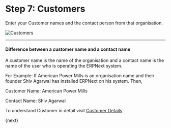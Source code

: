 # Step 7: Customers

Enter your Customer names and the contact person from that organisation.


<img alt="Customers" class="screenshot"
src="{{url_prefix}}/assets/img/setup-wizard/step-8.png">

---

#### Difference between a customer name and a contact name

A customer name is the name of the organisation and a contact name is the name of the user who is operating the ERPNext system.

For Example: If American Power Mills is an organisation name and their founder Shiv Agarwal has installed ERPNext on his system. Then,

Customer Name: American Power Mills

Contact Name:  Shiv Agarwal

To understand Customer in detail visit [Customer Details]({{url_prefix}}/user/guides/CRM/customer.html)

{next}
